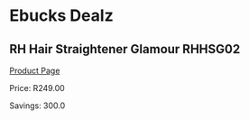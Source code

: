 
# Ebucks Dealz
## RH Hair Straightener Glamour RHHSG02
[Product Page](https://www.ebucks.com/web/shop/productSelected.do?prodId=1084104520&catId=1158500560)

Price: R249.00

Savings: 300.0


	